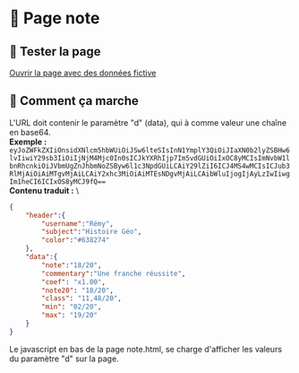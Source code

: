 # 📝 Page note
## 🧪 Tester la page
[Ouvrir la page avec des données fictive](https://getpapillon.xyz/note?d=eyJoZWFkZXIiOnsidXNlcm5hbWUiOiJSw6lteSIsInN1YmplY3QiOiJIaXN0b2lyZSBHw6lvIiwiY29sb3IiOiIjNjM4Mjc0In0sICJkYXRhIjp7Im5vdGUiOiIxOC8yMCIsImNvbW1lbnRhcnkiOiJVbmUgZnJhbmNoZSByw6l1c3NpdGUiLCAiY29lZiI6ICJ4MS4wMCIsICJub3RlMjAiOiAiMTgvMjAiLCAiY2xhc3MiOiAiMTEsNDgvMjAiLCAibWluIjogIjAyLzIwIiwgIm1heCI6ICIxOS8yMCJ9fQ==)
## 🔧 Comment ça marche
L'URL doit contenir le paramètre "d" (data), qui à comme valeur une chaîne en base64.\
**Exemple :** \
`eyJoZWFkZXIiOnsidXNlcm5hbWUiOiJSw6lteSIsInN1YmplY3QiOiJIaXN0b2lyZSBHw6lvIiwiY29sb3IiOiIjNjM4Mjc0In0sICJkYXRhIjp7Im5vdGUiOiIxOC8yMCIsImNvbW1lbnRhcnkiOiJVbmUgZnJhbmNoZSByw6l1c3NpdGUiLCAiY29lZiI6ICJ4MS4wMCIsICJub3RlMjAiOiAiMTgvMjAiLCAiY2xhc3MiOiAiMTEsNDgvMjAiLCAibWluIjogIjAyLzIwIiwgIm1heCI6ICIxOS8yMCJ9fQ==‌`\
**Contenu traduit :** \
```json
{
	"header":{
		"username":"Rémy",
		"subject":"Histoire Géo",
		"color":"#638274"
	},
	"data":{
		"note":"18/20",
		"commentary":"Une franche réussite",
		"coef": "x1.00",
		"note20": "18/20",
		"class": "11,48/20",
		"min": "02/20",
		"max": "19/20"
	}
}
```

Le javascript en bas de la page note.html, se charge d'afficher les valeurs du paramètre "d" sur la page.
